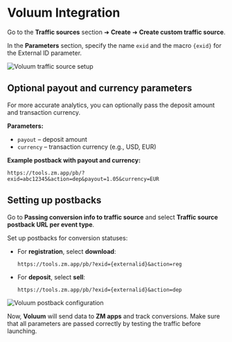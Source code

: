 # Voluum Integration

Go to the **Traffic sources** section ➜ **Create** ➜ **Create custom traffic source**.

In the **Parameters** section, specify the name `exid` and the macro `{exid}` for the External ID parameter.

![Voluum traffic source setup](/img/8.4/image1.png)

## Optional payout and currency parameters

For more accurate analytics, you can optionally pass the deposit amount and transaction currency.

**Parameters:**

- `payout` – deposit amount
- `currency` – transaction currency (e.g., USD, EUR)

**Example postback with payout and currency:**
```
https://tools.zm.app/pb/?exid=abc12345&action=dep&payout=1.05&currency=EUR
```

## Setting up postbacks

Go to **Passing conversion info to traffic source** and select **Traffic source postback URL per event type**.

Set up postbacks for conversion statuses:

- For **registration**, select **download**: 
  ```
  https://tools.zm.app/pb/?exid={externalid}&action=reg
  ```

- For **deposit**, select **sell**: 
  ```
  https://tools.zm.app/pb/?exid={externalid}&action=dep
  ```

![Voluum postback configuration](/img/8.4/image2.png)

Now, **Voluum** will send data to **ZM apps** and track conversions. Make sure that all parameters are passed correctly by testing the traffic before launching.